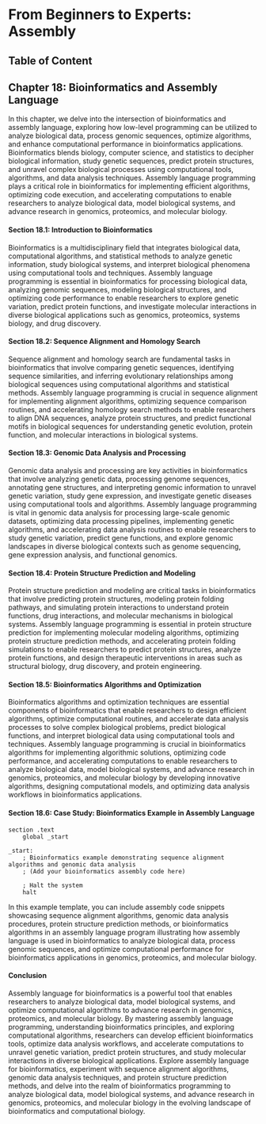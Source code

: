# From Beginners to Experts: Assembly
## Table of Content
## Chapter 18: Bioinformatics and Assembly Language

In this chapter, we delve into the intersection of bioinformatics and assembly language, exploring how low-level programming can be utilized to analyze biological data, process genomic sequences, optimize algorithms, and enhance computational performance in bioinformatics applications. Bioinformatics blends biology, computer science, and statistics to decipher biological information, study genetic sequences, predict protein structures, and unravel complex biological processes using computational tools, algorithms, and data analysis techniques. Assembly language programming plays a critical role in bioinformatics for implementing efficient algorithms, optimizing code execution, and accelerating computations to enable researchers to analyze biological data, model biological systems, and advance research in genomics, proteomics, and molecular biology.

#### Section 18.1: Introduction to Bioinformatics

Bioinformatics is a multidisciplinary field that integrates biological data, computational algorithms, and statistical methods to analyze genetic information, study biological systems, and interpret biological phenomena using computational tools and techniques. Assembly language programming is essential in bioinformatics for processing biological data, analyzing genomic sequences, modeling biological structures, and optimizing code performance to enable researchers to explore genetic variation, predict protein functions, and investigate molecular interactions in diverse biological applications such as genomics, proteomics, systems biology, and drug discovery.

#### Section 18.2: Sequence Alignment and Homology Search

Sequence alignment and homology search are fundamental tasks in bioinformatics that involve comparing genetic sequences, identifying sequence similarities, and inferring evolutionary relationships among biological sequences using computational algorithms and statistical methods. Assembly language programming is crucial in sequence alignment for implementing alignment algorithms, optimizing sequence comparison routines, and accelerating homology search methods to enable researchers to align DNA sequences, analyze protein structures, and predict functional motifs in biological sequences for understanding genetic evolution, protein function, and molecular interactions in biological systems.

#### Section 18.3: Genomic Data Analysis and Processing

Genomic data analysis and processing are key activities in bioinformatics that involve analyzing genetic data, processing genome sequences, annotating gene structures, and interpreting genomic information to unravel genetic variation, study gene expression, and investigate genetic diseases using computational tools and algorithms. Assembly language programming is vital in genomic data analysis for processing large-scale genomic datasets, optimizing data processing pipelines, implementing genetic algorithms, and accelerating data analysis routines to enable researchers to study genetic variation, predict gene functions, and explore genomic landscapes in diverse biological contexts such as genome sequencing, gene expression analysis, and functional genomics.

#### Section 18.4: Protein Structure Prediction and Modeling

Protein structure prediction and modeling are critical tasks in bioinformatics that involve predicting protein structures, modeling protein folding pathways, and simulating protein interactions to understand protein functions, drug interactions, and molecular mechanisms in biological systems. Assembly language programming is essential in protein structure prediction for implementing molecular modeling algorithms, optimizing protein structure prediction methods, and accelerating protein folding simulations to enable researchers to predict protein structures, analyze protein functions, and design therapeutic interventions in areas such as structural biology, drug discovery, and protein engineering.

#### Section 18.5: Bioinformatics Algorithms and Optimization

Bioinformatics algorithms and optimization techniques are essential components of bioinformatics that enable researchers to design efficient algorithms, optimize computational routines, and accelerate data analysis processes to solve complex biological problems, predict biological functions, and interpret biological data using computational tools and techniques. Assembly language programming is crucial in bioinformatics algorithms for implementing algorithmic solutions, optimizing code performance, and accelerating computations to enable researchers to analyze biological data, model biological systems, and advance research in genomics, proteomics, and molecular biology by developing innovative algorithms, designing computational models, and optimizing data analysis workflows in bioinformatics applications.

#### Section 18.6: Case Study: Bioinformatics Example in Assembly Language

```assembly
section .text
    global _start

_start:
    ; Bioinformatics example demonstrating sequence alignment algorithms and genomic data analysis
    ; (Add your bioinformatics assembly code here)

    ; Halt the system
    halt
```

In this example template, you can include assembly code snippets showcasing sequence alignment algorithms, genomic data analysis procedures, protein structure prediction methods, or bioinformatics algorithms in an assembly language program illustrating how assembly language is used in bioinformatics to analyze biological data, process genomic sequences, and optimize computational performance for bioinformatics applications in genomics, proteomics, and molecular biology.

#### Conclusion

Assembly language for bioinformatics is a powerful tool that enables researchers to analyze biological data, model biological systems, and optimize computational algorithms to advance research in genomics, proteomics, and molecular biology. By mastering assembly language programming, understanding bioinformatics principles, and exploring computational algorithms, researchers can develop efficient bioinformatics tools, optimize data analysis workflows, and accelerate computations to unravel genetic variation, predict protein structures, and study molecular interactions in diverse biological applications. Explore assembly language for bioinformatics, experiment with sequence alignment algorithms, genomic data analysis techniques, and protein structure prediction methods, and delve into the realm of bioinformatics programming to analyze biological data, model biological systems, and advance research in genomics, proteomics, and molecular biology in the evolving landscape of bioinformatics and computational biology.

